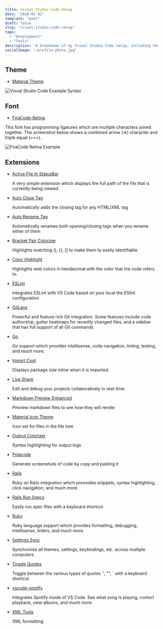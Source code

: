 ```yaml
---
title: Visual Studio Code Setup
date: "2020-01-02"
template: "post"
draft: false
slug: "visual-studio-code-setup"
tags:
  - "Development"
  - "Tools"
description: "A breakdown of my Visual Studio Code setup, including themes, fonts, and extensions."
socialImage: "/profile-photo.jpg"
---
```


## Theme

* [Material Theme](https://marketplace.visualstudio.com/items?itemName=Equinusocio.vsc-material-theme)

![Visual Studio Code Example Syntax](/media/vs-code-example-syntax.png)

## Font

* [FiraCode-Retina](https://github.com/tonsky/FiraCode)

This font has programming ligatures which are multiple characters joined together. The screenshot below shows a combined arrow (=>) character and triple equal (===).

![FiraCode Retina Example](/media/firacode-font-example.png)


## Extensions

* [Active File In StatusBar](https://marketplace.visualstudio.com/items?itemName=RoscoP.ActiveFileInStatusBar)
  
  A very simple extension which displays the full path of the file that is currently being viewed

* [Auto Close Tag](https://marketplace.visualstudio.com/items?itemName=formulahendry.auto-close-tag)
  
  Automatically adds the closing tag for any HTML/XML tag

* [Auto Rename Tag](https://marketplace.visualstudio.com/items?itemName=formulahendry.auto-rename-tag)
  
  Automatically renames both opening/closing tags when you rename either of them

* [Bracket Pair Colorizer](https://marketplace.visualstudio.com/items?itemName=CoenraadS.bracket-pair-colorizer)
  
  Highlights matching (), {}, [] to make them to easily identifiable

* [Color Highlight](https://marketplace.visualstudio.com/items?itemName=naumovs.color-highlight)
  
  Highlights web colors in hexidecimal with the color that the code refers to.

* [ESLint](https://marketplace.visualstudio.com/items?itemName=dbaeumer.vscode-eslint)
  
  Integrates ESLint with VS Code based on your local the ESlint configuration

* [GitLens](https://marketplace.visualstudio.com/items?itemName=eamodio.gitlens)
  
  Powerful and feature rich Git integration. Some features include code authorship, gutter heatmaps for recently changed files, and a sidebar that has full support of all Git commands

* [Go](https://marketplace.visualstudio.com/items?itemName=ms-vscode.Go)
  
  Go support which provides intellisense, code navigation, linting, testing, and much more.

* [Import Cost](https://marketplace.visualstudio.com/items?itemName=wix.vscode-import-cost)
  
  Displays package size inline when it is imported.

* [Live Share](https://marketplace.visualstudio.com/items?itemName=MS-vsliveshare.vsliveshare)
  
  Edit and debug your projects collaboratively in real-time.

* [Markdown Preview Enhanced](https://marketplace.visualstudio.com/items?itemName=shd101wyy.markdown-preview-enhanced)
  
  Preview markdown files to see how they will render

* [Material Icon Theme](https://marketplace.visualstudio.com/items?itemName=PKief.material-icon-theme)
  
  Icon set for files in the file tree

* [Output Colorizer](https://marketplace.visualstudio.com/items?itemName=IBM.output-colorizer)
  
  Syntax highlighting for output logs

* [Polacode](https://marketplace.visualstudio.com/items?itemName=pnp.polacode)
  
  Generate screenshots of code by copy and pasting it

* [Rails](https://marketplace.visualstudio.com/items?itemName=bung87.rails)
  
  Ruby on Rails integration which preovides snippets, syntax highlighting, click navigation, and much more.

* [Rails Run Specs](https://marketplace.visualstudio.com/items?itemName=noku.rails-run-spec-vscode)
  
  Easily run spec files with a keyboard shortcut

* [Ruby](https://marketplace.visualstudio.com/items?itemName=rebornix.Ruby)
  
  Ruby language support which provides formatting, debugging, intellisense, linters, and much more.

* [Settings Sync](https://marketplace.visualstudio.com/items?itemName=Shan.code-settings-sync)
  
  Synchronize all themes, settings, keybindings, etc. across multiple computers

* [Toggle Quotes](https://marketplace.visualstudio.com/items?itemName=BriteSnow.vscode-toggle-quotes)
  
  Toggle between the various types of quotes '', "", ` with a keyboard shortcut

* [vscode-spotify](https://marketplace.visualstudio.com/items?itemName=shyykoserhiy.vscode-spotify)
  
  Integrates Spotify inside of VS Code. See what song is playing, contorl playback, view albums, and much more.

* [XML Tools](https://marketplace.visualstudio.com/items?itemName=DotJoshJohnson.xml)
  
  XML formatting


